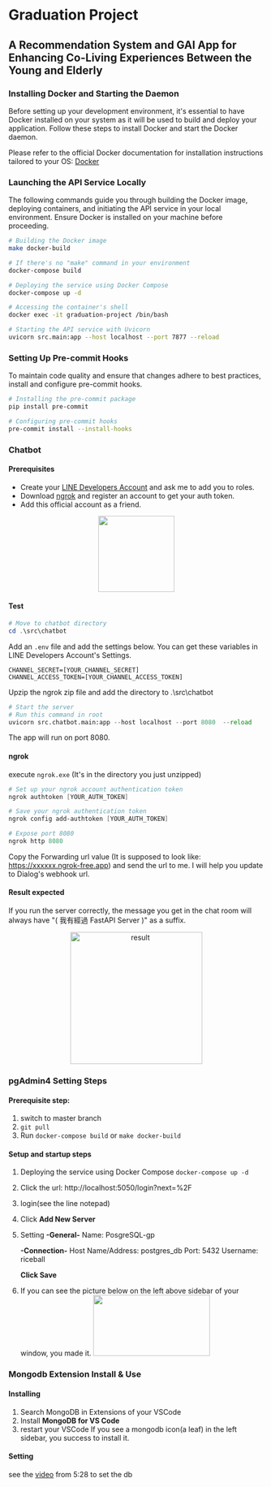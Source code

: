 # Graduation Project
## A Recommendation System and GAI App for Enhancing Co-Living Experiences Between the Young and Elderly

### Installing Docker and Starting the Daemon
Before setting up your development environment, it's essential to have Docker installed on your system as it will be used to build and deploy your application. Follow these steps to install Docker and start the Docker daemon.

Please refer to the official Docker documentation for installation instructions tailored to your OS: [Docker](https://www.docker.com/products/docker-desktop/)


### Launching the API Service Locally

The following commands guide you through building the Docker image, deploying containers, and initiating the API service in your local environment. Ensure Docker is installed on your machine before proceeding.

```bash
# Building the Docker image
make docker-build

# If there's no "make" command in your environment
docker-compose build

# Deploying the service using Docker Compose
docker-compose up -d

# Accessing the container's shell
docker exec -it graduation-project /bin/bash

# Starting the API service with Uvicorn
uvicorn src.main:app --host localhost --port 7877 --reload
```

### Setting Up Pre-commit Hooks

To maintain code quality and ensure that changes adhere to best practices, install and configure pre-commit hooks.

```bash
# Installing the pre-commit package
pip install pre-commit

# Configuring pre-commit hooks
pre-commit install --install-hooks
```


### Chatbot
#### Prerequisites
- Create your [LINE Developers Account](https://account.line.biz/login?redirectUri=https%3A%2F%2Fdevelopers.line.biz%2Fconsole%2Fchannel%2Fnew%3Ftype%3Dline-login) and ask me to add you to roles.
- Download [ngrok](https://ngrok.com/download) and register an account to get your auth token.
- Add this official account as a friend.
<div align="center">
  <img src="https://github.com/Fang-4-Group/Graduation-Project/assets/82760846/c369e78a-5553-424e-8ac5-8b0042772d66" width="150" height="150">
</div>

#### Test
```powershell
# Move to chatbot directory
cd .\src\chatbot
```
Add an `.env` file and add the settings below. You can get these variables in LINE Developers Account's Settings.
```env
CHANNEL_SECRET=[YOUR_CHANNEL_SECRET]
CHANNEL_ACCESS_TOKEN=[YOUR_CHANNEL_ACCESS_TOKEN]
```
Upzip the ngrok zip file and add the directory to .\src\chatbot
```python
# Start the server
# Run this command in root
uvicorn src.chatbot.main:app --host localhost --port 8080  --reload
```
The app will run on port 8080.

#### ngrok
execute `ngrok.exe` (It's in the directory you just unzipped)
```powershell
# Set up your ngrok account authentication token
ngrok authtoken [YOUR_AUTH_TOKEN]

# Save your ngrok authentication token
ngrok config add-authtoken [YOUR_AUTH_TOKEN]

# Expose port 8080
ngrok http 8080
```
Copy the Forwarding url value (It is supposed to look like: https://xxxxxx.ngrok-free.app) and send the url to me. I will help you update to Dialog's webhook url.

#### Result expected
If you run the server correctly, the message you get in the chat room will always have "( 我有經過 FastAPI Server )" as a suffix.
<div align="center">
  <img width="260" alt="result" src="https://github.com/Fang-4-Group/Graduation-Project/assets/82760846/80f5899b-8e3b-492e-a6e2-588adff271ee">
</div>


### pgAdmin4 Setting Steps
#### Prerequisite step:
1. switch to master branch
2. `git pull`
3. Run `docker-compose build` or `make docker-build`
#### Setup and startup steps
1. Deploying the service using Docker Compose
    ```docker-compose up -d```
2. Click the url: http://localhost:5050/login?next=%2F
3. login(see the line notepad)
4. Click **Add New Server**
5. Setting
    **-General-**
    Name: PosgreSQL-gp

    **-Connection-**
    Host Name/Address: postgres_db
    Port: 5432
    Username: riceball

    **Click Save**

6. If you can see the picture below on the left above sidebar of your window, you made it.
   <img src="https://github.com/Fang-4-Group/Graduation-Project/assets/93365070/da9f4beb-60e0-4e8f-9f6f-9dfc6fb5a31a" width="230" height="120">

### Mongodb Extension Install & Use
#### Installing
1. Search MongoDB in Extensions of your VSCode
2. Install **MongoDB for VS Code**
3. restart your VSCode
If you see a mongodb icon(a leaf) in the left sidebar, you success to install it.
#### Setting
see the [video](https://youtu.be/3XkHMh91dtQ?si=CSQwmWVK4FGo0hVJ&t=328) from 5:28 to set the db
